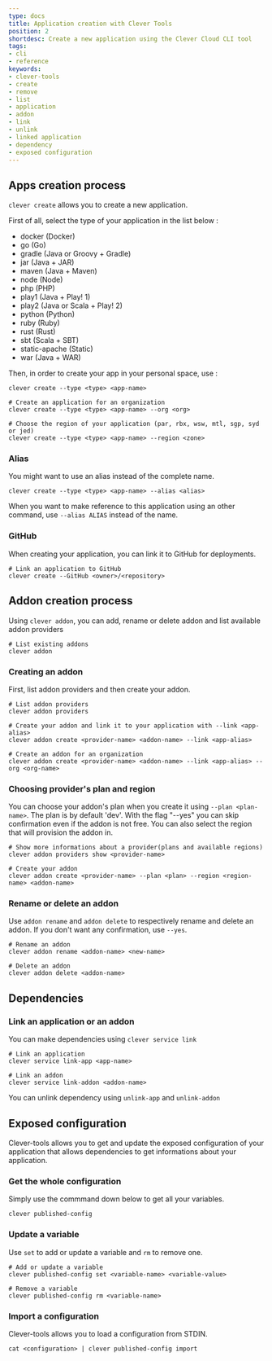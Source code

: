 ```yaml
---
type: docs
title: Application creation with Clever Tools
position: 2
shortdesc: Create a new application using the Clever Cloud CLI tool
tags:
- cli
- reference
keywords:
- clever-tools
- create
- remove
- list
- application
- addon
- link
- unlink
- linked application
- dependency
- exposed configuration
---
```

## Apps creation process

`clever create` allows you to create a new application.

First of all, select the type of your application in the list below :

* docker (Docker)
* go (Go)
* gradle (Java or Groovy + Gradle)
* jar (Java + JAR)
* maven (Java + Maven)
* node (Node)
* php (PHP)
* play1 (Java + Play! 1)
* play2 (Java or Scala + Play! 2)
* python (Python)
* ruby (Ruby)
* rust (Rust)
* sbt (Scala + SBT)
* static-apache (Static)
* war (Java + WAR)

Then, in order to create your app in your personal space, use :

```shell
clever create --type <type> <app-name>

# Create an application for an organization
clever create --type <type> <app-name> --org <org>

# Choose the region of your application (par, rbx, wsw, mtl, sgp, syd or jed)
clever create --type <type> <app-name> --region <zone>
```

### Alias

You might want to use an alias instead of the complete name.

```shell
clever create --type <type> <app-name> --alias <alias>
```

When you want to make reference to this application using an other command, use `--alias ALIAS` instead of the name.

### GitHub

When creating your application, you can link it to GitHub for deployments.

```shell
# Link an application to GitHub
clever create --GitHub <owner>/<repository>
```

## Addon creation process

Using `clever addon`, you can add, rename or delete addon and list available addon providers

```shell
# List existing addons
clever addon
```

### Creating an addon

First, list addon providers and then create your addon.

```shell
# List addon providers
clever addon providers

# Create your addon and link it to your application with --link <app-alias>
clever addon create <provider-name> <addon-name> --link <app-alias>

# Create an addon for an organization
clever addon create <provider-name> <addon-name> --link <app-alias> --org <org-name>
```

### Choosing provider's plan and region

You can choose your addon's plan when you create it using `--plan <plan-name>`. The plan is by default 'dev'. With the flag "--yes" you can skip confirmation even if the addon is not free. You can also select the region that will provision the addon in.

```shell
# Show more informations about a provider(plans and available regions)
clever addon providers show <provider-name>

# Create your addon
clever addon create <provider-name> --plan <plan> --region <region-name> <addon-name>
```

### Rename or delete an addon

Use `addon rename` and `addon delete` to respectively rename and delete an addon.
If you don't want any confirmation, use `--yes`.

```shell
# Rename an addon
clever addon rename <addon-name> <new-name>

# Delete an addon
clever addon delete <addon-name>
```

## Dependencies

### Link an application or an addon

You can make dependencies using `clever service link`

```shell
# Link an application
clever service link-app <app-name>

# Link an addon
clever service link-addon <addon-name>
```

You can unlink dependency using `unlink-app` and `unlink-addon`

## Exposed configuration

Clever-tools allows you to get and update the exposed configuration of your application that allows dependencies to get informations about your application.

### Get the whole configuration

Simply use the commmand down below to get all your variables.

```shell
clever published-config
```

### Update a variable

Use `set` to add or update a  variable and `rm` to remove one.

```shell
# Add or update a variable
clever published-config set <variable-name> <variable-value>

# Remove a variable
clever published-config rm <variable-name>
```

### Import a configuration

Clever-tools allows you to load a configuration from STDIN.

```shell
cat <configuration> | clever published-config import
```

